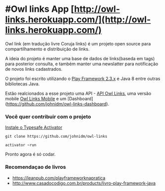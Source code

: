 #Owl links App
[http://owl-links.herokuapp.com/](http://owl-links.herokuapp.com/)
=================================

Owl link (em tradução livre Coruja links) é um projeto open source para compartilhamento e distribuição de links.

A ideia do projeto é manter uma base de dados de links(baseda em tags) para posterior consulta, e também manter uma newslatter para notificação de novos links cadastrados.

O projeto foi escrito utilizando o [Play Framework 2.3.x](https://www.playframework.com/) e Java 8 entre outras bibliotecas Java.

Estão realcionados a esse projeto uma API - [API Owl Links](https://github.com/johnidm/owl-links-api), uma versão mobile [Owl Links Mobile](https://github.com/johnidm/owl-links-mobile) e um [Dashboard] (https://github.com/johnidm/owl-links-dashboard).


### Você quer contribuir com o projeto

[Instale o Typesafe Activator](http://www.johnidouglas.com.br/install-typesafe-activator-play-framework/)

```
git clone https://github.com/johnidm/owl-links
```

```
activator ~run
```

Pronto agora é só codar.

### Recomendaçao de livros

* https://leanpub.com/playframeworknapratica
* http://www.casadocodigo.com.br/products/livro-play-framework-java
